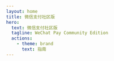 ```yaml
---
layout: home
title: 微信支付社区版
hero:
  text: 微信支付社区版
  tagline: WeChat Pay Community Edition
  actions:
    - theme: brand
      text: 指南
---
```

